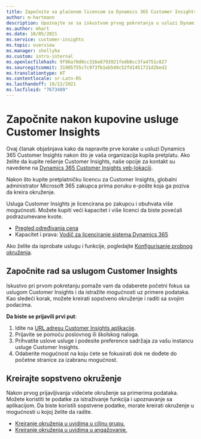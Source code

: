 ```yaml
---
title: Započnite sa plaćenom licencom za Dynamics 365 Customer Insights
author: m-hartmann
description: Upoznajte se sa iskustvom prvog pokretanja u usluzi Dynamics 365 Customer Insights i istražiti njene mogućnosti.
ms.author: mhart
ms.date: 10/05/2021
ms.service: customer-insights
ms.topic: overview
ms.manager: shellyha
ms.custom: intro-internal
ms.openlocfilehash: 9f96a70d0cc316e8793921fedb0cc3fa4751c827
ms.sourcegitcommit: 31985755c7c973fb1eb540c52fd1451731d2bed2
ms.translationtype: HT
ms.contentlocale: sr-Latn-RS
ms.lasthandoff: 10/22/2021
ms.locfileid: "7673489"
---
```

# <a name="get-started-after-purchasing-customer-insights"></a>Započnite nakon kupovine usluge Customer Insights

Ovaj članak objašnjava kako da napravite prve korake u usluzi Dynamics 365 Customer Insights nakon što je vaša organizacija kupila pretplatu. Ako želite da kupite rešenje Customer Insights, naše opcije za kontakt su navedene na [Dynamics 365 Customer Insights veb-lokaciji](https://dynamics.microsoft.com/ai/customer-insights/). 

Nakon što kupite pretplatničku licencu za Customer Insights, globalni administrator Microsoft 365 zakupca prima poruku e-pošte koja ga poziva da kreira okruženje. 

Usluga Customer Insights je licencirana po zakupcu i obuhvata više mogućnosti. Možete kupiti veći kapacitet i više licenci da biste povećali podrazumevane kvote. 
- [Pregled određivanja cena](https://dynamics.microsoft.com/ai/customer-insights/pricing/)
- Kapacitet i prava: [Vodič za licenciranje sistema Dynamics 365](https://go.microsoft.com/fwlink/?LinkId=866544)

Ako želite da isprobate uslugu i funkcije, pogledajte [Konfigurisanje probnog okruženja](trial-signup.md).

## <a name="start-with-customer-insights"></a>Započnite rad sa uslugom Customer Insights

Iskustvo pri prvom pokretanju pomaže vam da odaberete početni fokus sa uslugom Customer Insights i da istražite mogućnosti uz primere podataka. Kao sledeći korak, možete kreirati sopstveno okruženje i raditi sa svojim podacima.

**Da biste se prijavili prvi put**:

1. Idite na [URL adresu Customer Insights aplikacije](https://home.ci.ai.dynamics.com).
1. Prijavite se pomoću poslovnog ili školskog naloga. 
1. Prihvatite uslove usluge i podesite preference sadržaja za vašu instancu usluge Customer Insights.
1. Odaberite mogućnost na koju ćete se fokusirati dok ne dođete do početne stranice za izabranu mogućnost.

## <a name="create-your-own-environment"></a>Kreirajte sopstveno okruženje

Nakon prvog prijavljivanja videćete okruženje sa primerima podataka. Možete koristiti te podatke za istraživanje funkcija i upoznavanje sa aplikacijom. Da biste koristili sopstvene podatke, morate kreirati okruženje u mogućnosti u kojoj želite da radite.

- [Kreiranje okruženja u uvidima u ciljnu grupu.](audience-insights/get-started-paid.md)
- [Kreiranje okruženja u uvidima u angažovanje.](engagement-insights/create-new-environment.md) 



